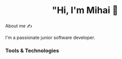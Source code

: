 ### <h1 align="center"> "Hi, I'm Mihai 👋 </h1>

### 
About me ✍️
<p align="left">I'm a passionate junior software developer.
<!--   who likes to build new projects using different technologies. Fast learner. I enjoy the process of studying about anything that I need in order to solve a problem. -->
</p>

### Tools & Technologies
<!--
**mihaibalaur/mihaibalaur** is a ✨ _special_ ✨ repository because its `README.md` (this file) appears on your GitHub profile.

Here are some ideas to get you started:

- 🔭 I’m currently working on ...
- 🌱 I’m currently learning ...
- 👯 I’m looking to collaborate on ...
- 🤔 I’m looking for help with ...
- 💬 Ask me about ...
- 📫 How to reach me: ...
- 😄 Pronouns: ...
- ⚡ Fun fact
-->
